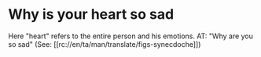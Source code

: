 # Why is your heart so sad

Here "heart" refers to the entire person and his emotions. AT: "Why are you so sad" (See: [[rc://en/ta/man/translate/figs-synecdoche]])

